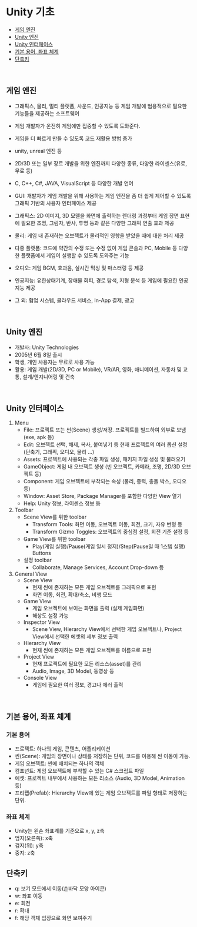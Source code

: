 # Unity 기초

* [게임 엔진](#게임-엔진)
* [Unity 엔진](#unity-엔진)
* [Unity 인터페이스](#unity-인터페이스)
* [기본 용어, 좌표 체계](#기본-용어-좌표-체계)
* [단축키](#단축키)

<br>

## 게임 엔진

* 그래픽스, 물리, 멀티 플랫폼, 사운드, 인공지능 등 게임 개발에 범용적으로 필요한 기능들을 제공하는 소프트웨어
* 게임 개발자가 온전히 게임에만 집중할 수 있도록 도와준다.



* 게임을 더 빠르게 만들 수 있도록 코드 재활용 방법 증가
* unity, unreal 엔진 등
* 2D/3D 또는 일부 장르 개발을 위한 엔진까지 다양한 종류, 다양한 라이센스(유료, 무료 등)
* C, C++, C#, JAVA, VisualScript 등 다양한 개발 언어



* GUI: 개발자가 게임 개발을 위해 사용하는 게임 엔진을 좀 더 쉽게 제어할 수 있도록 그래픽 기반의 사용자 인터페이스 제공
* 그래픽스: 2D 이미지, 3D 모델을 화면에 출력하는 렌더링 과정부터 게임 장면 표현에 필요한 조명, 그림자, 반사, 투명 등과 같은 다양한 그래픽 연출 효과 제공
* 물리: 게임 내 존재하는 오브젝트가 물리적인 영향을 받았을 때에 대한 처리 제공
* 다중 플랫폼: 코드에 약간의 수정 또는 수정 없이 게임 콘솔과 PC, Mobile 등 다양한 플랫폼에서 게임이 실행할 수 있도록 도와주는 기능
* 오디오: 게임 BGM, 효과음, 실시간 믹싱 및 마스터링 등 제공
* 인공지능: 유한상태기계, 장애물 회피, 경로 탐색, 지형 분석 등 게임에 필요한 인공지능 제공
* 그 외: 협업 시스템, 클라우드 서비스, In-App 결제, 광고



<br>

## Unity 엔진

* 개발사: Unity Technologies
* 2005년 6월 8일 출시
* 학생, 개인 사용자는 무료로 사용 가능
* 활용: 게임 개발(2D/3D, PC or Mobile), VR/AR, 영화, 애니메이션, 자동차 및 교통, 설계/엔지니어링 및 건축



<br>

## Unity 인터페이스

1. Menu
   * File: 프로젝트 또는 씬(Scene) 생성/저장. 프로젝트를 빌드하여 외부로 보냄 (exe, apk 등)
   * Edit: 오브젝트 선택, 해제, 복사, 붙여넣기 등 현재 프로젝트의 여러 옵션 설정 (단축기, 그래픽, 오디오, 물리 ...)
   * Assets: 프로젝트에 사용되는 각종 파일 생성, 패키지 파일 생성 및 불러오기
   * GameObject: 게임 내 오브젝트 생성 (빈 오브젝트, 카메라, 조명, 2D/3D 오브젝트 등)
   * Component: 게임 오브젝트에 부착되는 속성 (물리, 중력, 충돌 박스, 오디오 등)
   * Window: Asset Store, Package Manager를 포함한 다양한 View 열기
   * Help: Unity 정보, 라이센스 정보 등
2. Toolbar
   * Scene View를 위한 toolbar
     * Transform Tools: 화면 이동, 오브젝트 이동, 회전, 크기, 자유 변형 등
     * Transform Gizmo Toggles: 오브젝트의 중심점 설정, 회전 기준 설정 등
   * Game View를 위한 toolbar
     * Play(게임 실행)/Pause(게임 일시 정지)/Step(Pause일 때 1스텝 실행) Buttons
   * 설정 toolbar
     * Collaborate, Manage Services, Account Drop-down 등
3. General View
   * Scene View
     * 현재 씬에 존재하는 모든 게임 오브젝트를 그래픽으로 표현
     * 화면 이동, 회전, 확대/축소, 비행 모드
   * Game View
     * 게임 오브젝트에 보이는 화면을 출력 (실제 게임화면)
     * 해상도 설정 가능
   * Inspector View
     * Scene View, Hierarchy View에서 선택한 게임 오브젝트나, Project View에서 선택한 에셋의 세부 정보 출력
   * Hierarchy View
     * 현재 씬에 존재하는 모든 게임 오브젝트를 이름으로 표현
   * Project View
     * 현재 프로젝트에 필요한 모든 리소스(asset)를 관리
     * Audio, Image, 3D Model, 동영상 등
   * Console View
     * 게임에 필요한 여러 정보, 경고나 에러 출력



<br>

## 기본 용어, 좌표 체계

### 기본 용어

* 프로젝트: 하나의 게임, 콘텐츠, 어플리케이션
* 씬(Scene): 게임의 장면이나 상태를 저장하는 단위, 코드를 이용해 씬 이동이 가능.
* 게임 오브젝트: 씬에 배치되는 하나의 객체
* 컴포넌트: 게임 오브젝트에 부착할 수 있는 C# 스크립트 파일
* 에셋: 프로젝트 내부에서 사용하는 모든 리소스 (Audio, 3D Model, Animation 등)
* 프리팹(Prefab): Hierarchy View에 있는 게임 오브젝트를 파일 형태로 저장하는 단위.



### 좌표 체계

* Unity는 왼손 좌표계를 기준으로 x, y, z축
* 엄지(오른쪽): x축
* 검지(위): y축
* 중지: z축





## 단축키

* q: 보기 모드에서 이동(손바닥 모양 아이콘)
* w: 좌표 이동
* e: 회전
* r: 확대
* f: 해당 객체 입장으로 화면 보여주기